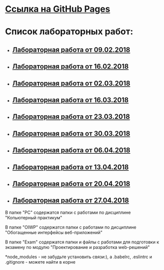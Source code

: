 # [Ссылка на GitHub Pages]()
# Список лабораторных работ:
* ## [Лабораторная работа от 09.02.2018](2018_02_09)
  
* ## [Лабораторная работа от 16.02.2018]()
  
* ## [Лабораторная работа от 02.03.2018]()
  
* ## [Лабораторная работа от 16.03.2018]()
  
* ## [Лабораторная работа от 23.03.2018]()
  
* ## [Лабораторная работа от 30.03.2018]()
  
* ## [Лабораторная работа от 06.04.2018]()
 
* ## [Лабораторная работа от 13.04.2018]()
 
* ## [Лабораторная работа от 20.04.2018]()
 
* ## [Лабораторная работа от 27.04.2018]()


В папке "PC" содержатся папки с работами по дисциплине "Копьютерный практикум"

В папке "OIWP" содержатся папки с работами по дисциплине "Обогащенные интерфейсы веб-приложений"

В папке "Exam" содержатся папки и файлы с работами для подготовки к экзамену по модулю "Проектирование и разработка web-решений"


*node_modules - не забудьте установить связи:), а .babelrc, .eslintrc и .gitignore - можете найти в корне
